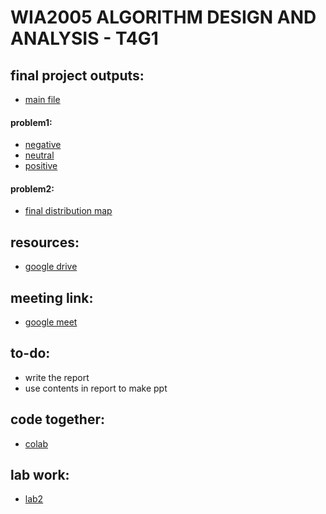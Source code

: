 # WIA2005 ALGORITHM DESIGN AND ANALYSIS - T4G1

## final project outputs:
- [main file](/main.html)
#### problem1:
- [negative](/problem_1/NEGATIVE.html)
- [neutral](/problem_1/NEUTRAL.html)
- [positive](/problem_1/POSITIVE.html)

#### problem2:
- [final distribution map](/problem_2/storemap.html)
## resources:
- [google drive](https://drive.google.com/drive/folders/1Wb_lUsZHBdGO2h6L72gBYCWNOrgakbk_?usp=sharing)

## meeting link:
- [google meet](https://meet.google.com/jbq-gcgh-ubd)

## to-do:
- write the report
- use contents in report to make ppt

## code together:
- [colab](https://drive.google.com/file/d/1Mp1SMaiZW-eLYV8FvH4BO5tkufNXqUIq/view?usp=sharing)

## lab work:
- [lab2](/lab2.html)
